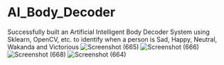 # AI_Body_Decoder
Successfully built an Artificial Intelligent Body Decoder System using Sklearn, OpenCV, etc. to identify when a person is Sad, Happy, Neutral, Wakanda and Victorious
![Screenshot (665)](https://user-images.githubusercontent.com/63624329/136042242-1c9d93d5-511c-4cc3-8a28-eda08414364c.png)
![Screenshot (666)](https://user-images.githubusercontent.com/63624329/136042251-38f961dc-d203-4aac-a821-4fe4e973ebfb.png)
![Screenshot (668)](https://user-images.githubusercontent.com/63624329/136042254-42360876-1cbe-4f78-b3ad-0c77cc6107dc.png)
![Screenshot (664)](https://user-images.githubusercontent.com/63624329/136042255-239d4566-7f2e-43b8-905b-572a4a26112b.png)
